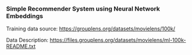 ###  Simple Recommender System using Neural Network Embeddings

Training data source: https://grouplens.org/datasets/movielens/100k/

Data Description: https://files.grouplens.org/datasets/movielens/ml-100k-README.txt
